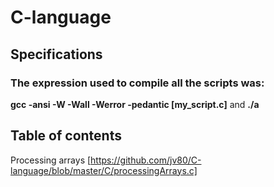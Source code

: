# C-language

## Specifications


### The expression used to compile all the scripts was:

**gcc -ansi -W -Wall -Werror -pedantic [my_script.c]**
and
**./a**

## Table of contents

Processing arrays  [https://github.com/jv80/C-language/blob/master/C/processingArrays.c]
